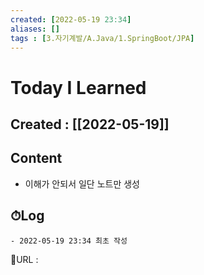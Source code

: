 ```yaml
---
created: [2022-05-19 23:34]
aliases: []
tags : [3.자기계발/A.Java/1.SpringBoot/JPA]
---
```


# Today I Learned
## Created : [[2022-05-19]]
## Content
- 이해가 안되서 일단 노트만 생성

## ⏱Log
	- 2022-05-19 23:34 최초 작성


📙URL :